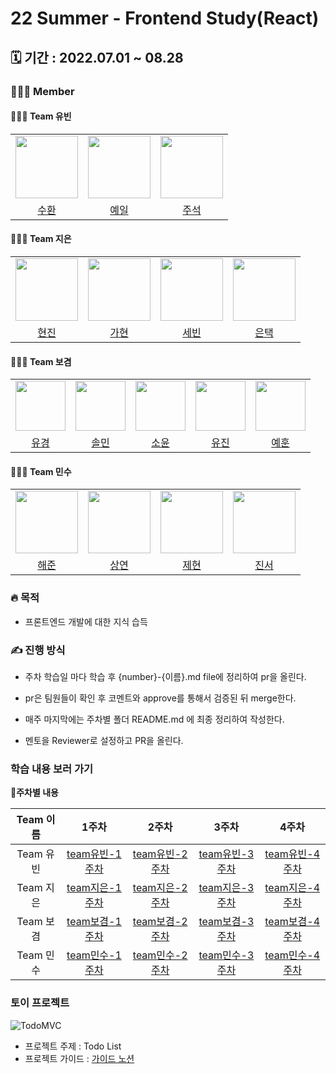 # 22 Summer - Frontend Study(React)

## 🗓️ 기간 : 2022.07.01 ~ 08.28

### 👩‍👧‍👦 Member

#### 👩‍👧‍👦 Team 유빈
<center>
<table  width="100%">
  <tr>
    <td  align="center">
      <img  src="https://avatars.githubusercontent.com/u/106325839?v=4"  width="100px;"  alt=""/>
    </td>
    <td  align="center">
      <img  src="https://avatars.githubusercontent.com/u/96576724?v=4"  width="100px;"  alt=""/>
    </td>
    <td  align="center">
      <img  src="https://avatars.githubusercontent.com/u/104255055?v=4"  width="100px;"  alt=""/>
    </td>
  </tr>
<tr>
  <td align="center">
    <a href="https://github.com/5uhwann">
      <div>수환</div>
    </a>
  </td>
  <td align="center">
    <a href="https://github.com/yeil99">
      <div>예일</div>
    </a>
  </td>
  <td align="center">
    <a href="https://github.com/sjmd117">
      <div>주석</div>
    </a>
  </td>
</tr>
</table>
</center>

#### 👩‍👧‍👦 Team 지은
<center>
<table  width="100%">
  <tr>
    <td  align="center">
      <img  src="https://avatars.githubusercontent.com/u/102955516?v=4"  width="100px;"  alt=""/>
    </td>
    <td  align="center">
      <img  src="https://avatars.githubusercontent.com/u/81469686?v=4"  width="100px;"  alt=""/>
    </td>
    <td  align="center">
      <img  src="https://avatars.githubusercontent.com/u/108217858?v=4"  width="100px;"  alt=""/>
    </td>
    <td  align="center">
      <img  src="https://avatars.githubusercontent.com/u/108321588?v=4"  width="100px;"  alt=""/>
    </td>
  </tr>
<tr>
  <td align="center">
    <a href="https://github.com/xxxjinn">
      <div>현진</div>
    </a>
  </td>
  <td align="center">
    <a href="https://github.com/89882">
      <div>가현</div>
    </a>
  </td>
  <td align="center">
    <a href="https://github.com/keemsebin">
      <div>세빈</div>
    </a>
  </td>
  <td align="center">
    <a href="https://github.com/euntaek4187">
      <div>은택</div>
    </a>
  </td>
</tr>
</table>
</center>

#### 👩‍👧‍👦 Team 보겸
<center>
<table  width="100%">
  <tr>
    <td  align="center">
      <img  src="https://avatars.githubusercontent.com/u/75975946?v=4"  width="80px;"  alt=""/>
    </td>
    <td  align="center">
      <img  src="https://avatars.githubusercontent.com/u/101556294?v=4"  width="80px;"  alt=""/>
    </td>
    <td  align="center">
      <img  src="https://avatars.githubusercontent.com/u/103632151?v=4"  width="80px;"  alt=""/>
    </td>
    <td  align="center">
      <img  src="https://avatars.githubusercontent.com/u/108409327?v=4"  width="80px;"  alt=""/>
    </td>
    <td  align="center">
      <img  src="https://avatars.githubusercontent.com/u/101553846?v=4"  width="80px;"  alt=""/>
    </td>
  </tr>
<tr>
  <td align="center">
    <a href="https://github.com/2020-nug">
      <div>유경</div>
    </a>
  </td>
  <td align="center">
    <a href="https://github.com/solmin12">
      <div>솔민</div>
    </a>
  </td>
  <td align="center">
    <a href="https://github.com/jsu5328">
      <div>소윤</div>
    </a>
  </td>
  <td align="center">
    <a href="https://github.com/YU-JIN-JUNG">
      <div>유진</div>
    </a>
  </td>
  <td align="center">
    <a href="https://github.com/yehoon2">
      <div>예훈</div>
    </a>
  </td>
</tr>
</table>
</center>

#### 👩‍👧‍👦 Team 민수
<center>
<table  width="100%">
  <tr>
    <td  align="center">
      <img  src="https://avatars.githubusercontent.com/u/101553916?v=4"  width="100px;"  alt=""/>
    </td>
    <td  align="center">
      <img  src="https://avatars.githubusercontent.com/u/87488288?v=4"  width="100px;"  alt=""/>
    </td>
    <td  align="center">
      <img  src="https://avatars.githubusercontent.com/u/102343946?v=4"  width="100px;"  alt=""/>
    </td>
    <td  align="center">
      <img  src="https://avatars.githubusercontent.com/u/108217489?v=4"  width="100px;"  alt=""/>
    </td>
  </tr>
<tr>
  <td align="center">
    <a href="https://github.com/haejun1">
      <div>해준</div>
    </a>
  </td>
  <td align="center">
    <a href="https://github.com/asylee02">
      <div>상연</div>
    </a>
  </td>
  <td align="center">
    <a href="https://github.com/seojeahyean">
      <div>제현</div>
    </a>
  </td>
  <td align="center">
    <a href="https://github.com/JinseoHong0">
      <div>진서</div>
    </a>
  </td>
</tr>
</table>
</center>


### 🔥 목적

- 프론트엔드 개발에 대한 지식 습득


### ✍️ 진행 방식

- 주차 학습일 마다 학습 후 {number}-{이름}.md file에 정리하여 pr을 올린다.
- pr은 팀원들이 확인 후 코멘트와 approve를 통해서 검증된 뒤 merge한다.

- 매주 마지막에는 주차별 폴더 README.md 에 최종 정리하여 작성한다.
- 멘토을 Reviewer로 설정하고 PR을 올린다.


### 학습 내용 보러 가기

**👶주차별 내용**

| Team 이름 | 1주차 | 2주차 | 3주차 | 4주차 |
|:------:|:---------:|:---------:|:---------:|:---------:|
| Team 유빈 | [team유빈-1주차](https://github.com/MJU-Coin/22-S-React/tree/main/1-week/team_youbin)| [team유빈-2주차](https://github.com/MJU-Coin/22-S-React/tree/main/2-week/team_youbin)| [team유빈-3주차](https://github.com/MJU-Coin/22-S-React/tree/main/3-week/team_youbin)| [team유빈-4주차](https://github.com/MJU-Coin/22-S-React/tree/main/4-week/team_youbin)|
| Team 지은 | [team지은-1주차](https://github.com/MJU-Coin/22-S-React/tree/main/1-week/team_jieun)| [team지은-2주차](https://github.com/MJU-Coin/22-S-React/tree/main/2-week/team_jieun)| [team지은-3주차](https://github.com/MJU-Coin/22-S-React/tree/main/3-week/team_jieun)| [team지은-4주차](https://github.com/MJU-Coin/22-S-React/tree/main/4-week/team_jieun)|
| Team 보겸 | [team보겸-1주차](https://github.com/MJU-Coin/22-S-React/tree/main/1-week/team_bokyeom)| [team보겸-2주차](https://github.com/MJU-Coin/22-S-React/tree/main/2-week/team_bokyeom)| [team보겸-3주차](https://github.com/MJU-Coin/22-S-React/tree/main/3-week/team_bokyeom)| [team보겸-4주차](https://github.com/MJU-Coin/22-S-React/tree/main/4-week/team_bokyeom)|
| Team 민수 | [team민수-1주차](https://github.com/MJU-Coin/22-S-React/tree/main/1-week/team_minsu)| [team민수-2주차](https://github.com/MJU-Coin/22-S-React/tree/main/2-week/team_minsu)| [team민수-3주차](https://github.com/MJU-Coin/22-S-React/tree/main/3-week/team_minsu)| [team민수-4주차](https://github.com/MJU-Coin/22-S-React/tree/main/4-week/team_minsu)|


### 토이 프로젝트
![TodoMVC](https://todomvc.com/site-assets/logo.svg)

- 프로젝트 주제 : Todo List
- 프로젝트 가이드 : <a href="https://coin-on-web.notion.site/coin-on-web/22-S-React-project-Guide-86bf562e6e554ccdad50bef66f2fd150/" target="_blank">가이드 노션</a>

